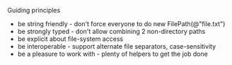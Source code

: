 ﻿Guiding principles
* be string friendly - don't force everyone to do new FilePath(@"file.txt")
* be strongly typed - don't allow combining 2 non-directory paths
* be explicit about file-system access
* be interoperable - support alternate file separators, case-sensitivity
* be a pleasure to work with - plenty of helpers to get the job done
